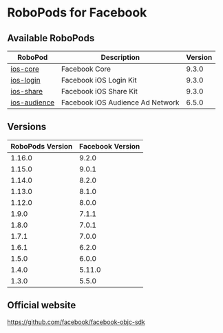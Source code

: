 # RoboPods for Facebook

## Available RoboPods

| RoboPod                           | Description                      | Version |
|-----------------------------------|----------------------------------|---------|
| [ios-core](ios-core/)             | Facebook Core                    | 9.3.0   |
| [ios-login](ios-login/)           | Facebook iOS Login Kit           | 9.3.0   |
| [ios-share](ios-share/)           | Facebook iOS Share Kit           | 9.3.0   |
| [ios-audience](ios-audience/)     | Facebook iOS Audience Ad Network | 6.5.0   |

## Versions

| RoboPods Version  | Facebook Version    |
|-------------------|---------------------|
| 1.16.0            | 9.2.0               |
| 1.15.0            | 9.0.1               |
| 1.14.0            | 8.2.0               |
| 1.13.0            | 8.1.0               |
| 1.12.0            | 8.0.0               |
| 1.9.0             | 7.1.1               |
| 1.8.0             | 7.0.1               |
| 1.7.1             | 7.0.0               |
| 1.6.1             | 6.2.0               |
| 1.5.0             | 6.0.0               |
| 1.4.0             | 5.11.0              |
| 1.3.0             | 5.5.0               |

## Official website

https://github.com/facebook/facebook-objc-sdk